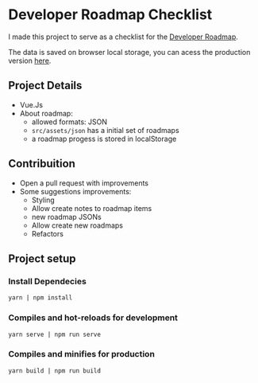 # Developer Roadmap Checklist
I made this project to serve as a checklist for the [Developer Roadmap](https://github.com/kamranahmedse/developer-roadmap).

The data is saved on browser local storage, you can acess the production version [here](https://guhenrique007.github.io/roadmap-checklist/). 

## Project Details
- Vue.Js
- About roadmap: 
  - allowed formats: JSON
  - `src/assets/json` has a initial set of roadmaps
  - a roadmap progess is stored in localStorage

## Contribuition
- Open a pull request with improvements
- Some suggestions improvements:
  - Styling
  - Allow create notes to roadmap items
  - new roadmap JSONs
  - Allow create new roadmaps
  - Refactors

## Project setup
### Install Dependecies
```
yarn | npm install
```

### Compiles and hot-reloads for development
```
yarn serve | npm run serve
```

### Compiles and minifies for production
```
yarn build | npm run build
```
